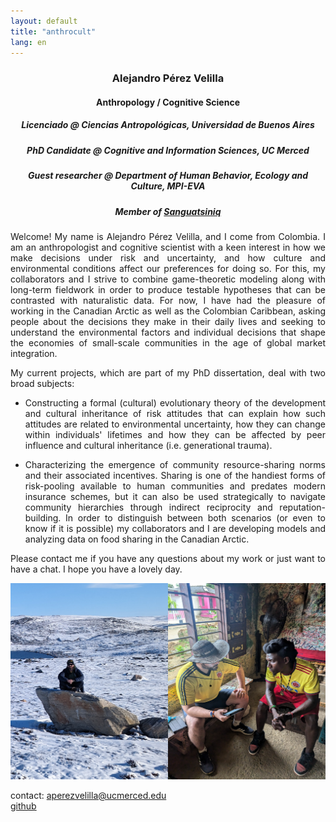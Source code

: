 ```yaml
---
layout: default
title: "anthrocult"
lang: en
---
```


<div align="center">

<h3>Alejandro Pérez Velilla</h3>
<h4>Anthropology / Cognitive Science</h4>
<h5>Licenciado @ Ciencias Antropológicas, Universidad de Buenos Aires</h5>
<h5>PhD Candidate @ Cognitive and Information Sciences, UC Merced</h5>
<h5>Guest researcher @ Department of Human Behavior, Ecology and Culture, MPI-EVA</h5>
<h5>Member of <a href="https://sanguatsiniq.github.io/">Sanguatsiniq</a></h5>

</div>

<p align="justify">
Welcome! My name is Alejandro Pérez Velilla, and I come from Colombia. I am an anthropologist and cognitive scientist with a keen interest in how we make decisions under risk and uncertainty, and how culture and environmental conditions affect our preferences for doing so. For this, my collaborators and I strive to combine game-theoretic modeling along with long-term fieldwork in order to produce testable hypotheses that can be contrasted with naturalistic data. For now, I have had the pleasure of working in the Canadian Arctic as well as the Colombian Caribbean, asking people about the decisions they make in their daily lives and seeking to understand the environmental factors and individual decisions that shape the economies of small-scale communities in the age of global market integration.
</p>

<p align="justify">
My current projects, which are part of my PhD dissertation, deal with two broad subjects:
</p>

<ul>
<li><p align="justify">Constructing a formal (cultural) evolutionary theory of the development and cultural inheritance of risk attitudes that can explain how such attitudes are related to environmental uncertainty, how they can change within individuals' lifetimes and how they can be affected by peer influence and cultural inheritance (i.e. generational trauma).</p></li>
<li><p align="justify">Characterizing the emergence of community resource-sharing norms and their associated incentives. Sharing is one of the handiest forms of risk-pooling available to human communities and predates modern insurance schemes, but it can also be used strategically to navigate community hierarchies through indirect reciprocity and reputation-building. In order to distinguish between both scenarios (or even to know if it is possible) my collaborators and I are developing models and analyzing data on food sharing in the Canadian Arctic.</p></li>
</ul>

<p align="justify">
Please contact me if you have any questions about my work or just want to have a chat. I hope you have a lovely day.
</p>

![photo](/img/field_photo.png)

contact: aperezvelilla@ucmerced.edu  
[github](https://github.com/datadreamscorp)

